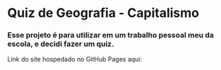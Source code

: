 # Quiz de Geografia - Capitalismo

### Esse projeto é para utilizar em um trabalho pessoal meu da escola, e decidi fazer um quiz.

Link do site hospedado no GitHub Pages aqui: <a href="https://srreykh.github.io/quiz-geografia/"></a>
